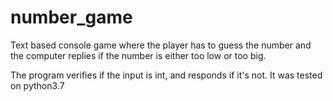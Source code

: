 # number_game
Text based console game where the player has to guess the number and the computer replies if the number is either too low or too big.

The program verifies if the input is int, and responds if it's not.
It was tested on python3.7
